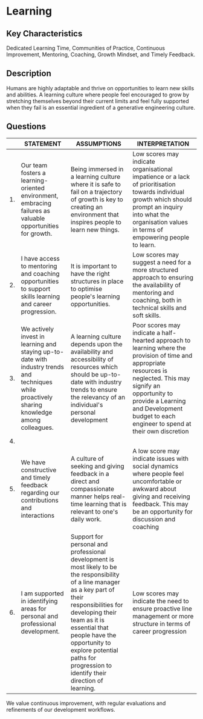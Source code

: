 # Learning

## Key Characteristics
Dedicated Learning Time, Communities of Practice, Continuous Improvement, Mentoring, Coaching, Growth Mindset, and Timely Feedback.

## Description
Humans are highly adaptable and thrive on opportunities to learn new skills and abilities. A learning culture where people feel encouraged to grow by stretching themselves beyond their current limits and feel fully supported when they fail is an essential ingredient of a generative engineering culture.

## Questions

| | STATEMENT  	| ASSUMPTIONS  	| INTERPRETATION |
|---	|---	|---	|---	|
| 1. | Our team fosters a learning-oriented environment, embracing failures as valuable opportunities for growth. | Being immersed in a learning culture where it is safe to fail on a trajectory of growth is key to creating an environment that inspires people to learn new things. | Low scores may indicate organisational impatience	or a lack of prioritisation towards individual growth which should prompt an inquiry into what the organisation values in terms of empowering people to learn. |
| 2. | I have access to mentoring and coaching opportunities to support skills learning and career progression.  	| It is important to have the right structures in place to optimise people's learning opportunities.	| Low scores may suggest a need for a more structured approach to ensuring the availability of mentoring and coaching, both in technical skills and soft skills. |
| 3. | We actively invest in learning and staying up-to-date with industry trends and techniques while proactively sharing knowledge among colleagues. | A learning culture depends upon the availability and accessibility of resources which should be up-to-date with industry trends to ensure the relevancy of an individual's personal development	| Poor scores may indicate a half-hearted approach to learning where the provision of time and appropriate resources is neglected. This may signify an opportunity to provide a Learning and Development budget to each engineer to spend at their own discretion	|
| 4. | |   	|   	|
| 5. | We have constructive and timely feedback regarding our contributions and interactions 	| A culture of seeking and giving feedback in a direct and compassionate manner helps real-time learning that is relevant to one's daily work.	| A low score may indicate issues with social dynamics where people feel uncomfortable or awkward about giving and receiving feedback. This may be an opportunity for discussion and coaching |
| 6. | I am supported in identifying areas for personal and professional development.	| Support for personal and professional development is most likely to be the responsibility of a line manager as a key part of their responsibilities for developing their team as it is essential that people have the opportunity to explore potential paths for progression to identify their direction of learning. | Low scores may indicate the need to ensure proactive line management or more structure in terms of career progression	|

We value continuous improvement, with regular evaluations and refinements of our development workflows. 





